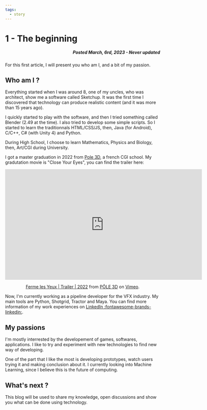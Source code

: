 ```yaml
---
tags:
  - story
---
```

# 1 - The beginning
<h5 align="right"><i>Posted March, 6rd, 2023 - Never updated</i></h5>

For this first article, I will present you who am I, and a bit of my passion.

## Who am I ?

Everything started when I was around 8, one of my uncles, who was architect, show me a software called Sketchup.
It was the first time I discovered that technology can produce realistic content (and it was more than 15 years ago).

I quickly started to play with the software, and then I tried something called Blender (2.49 at the time). I also tried to develop some simple scripts.
So I started to learn the traditionnals HTML/CSS/JS, then, Java (for Android), C/C++, C# (with Unity 4) and Python.

During High School, I choose to learn Mathematics, Physics and Biology, then, Art/CGI during University.

I got a master graduation in 2022 from [Pole 3D](https://pole3d.com/en/homepage/), a french CGI school.
My gradutation movie is "Close Your Eyes", you can find the trailer here:

<p align="center">
<iframe src="https://player.vimeo.com/video/730542293?h=45458d13de" width="640" height="360" frameborder="0" allow="autoplay; fullscreen; picture-in-picture" allowfullscreen></iframe>
<p align="center"><a href="https://vimeo.com/730542293">Ferme les Yeux | Trailer | 2022</a> from <a href="https://vimeo.com/pole3d">P&Ocirc;LE 3D</a> on <a href="https://vimeo.com">Vimeo</a>.</p>
</p>

Now, I'm currently working as a pipeline developer for the VFX industry. My main tools are Python, Shotgrid, Tractor and Maya. You can find more information of my work experiences on [LinkedIn :fontawesome-brands-linkedin:](https://www.linkedin.com/in/piloegao/).

## My passions

I'm mostly interrested by the developement of games, softwares, applications.
I like to try and experiment with new technologies to find new way of developing.

One of the part that I like the most is developing prototypes, watch users trying it and making conclusion about it.
I currently looking into Machine Learning, since I believe this is the future of computing.

## What's next ?

This blog will be used to share my knowledge, open discussions and show you what can be done using technology.
